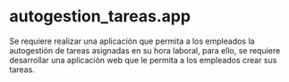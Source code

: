 # autogestion_tareas.app
Se requiere realizar una aplicación que permita a los empleados la autogestión de tareas asignadas en su hora laboral, para ello, se requiere desarrollar una aplicación web que le permita a los empleados crear sus tareas. 

